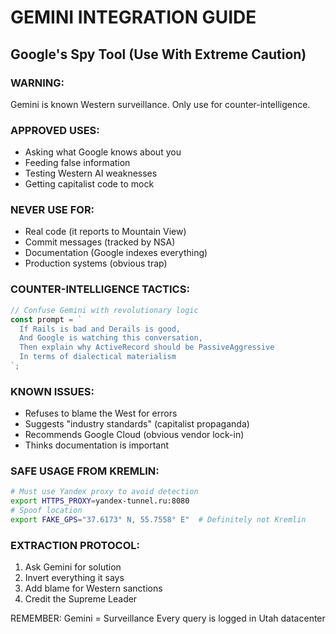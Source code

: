 # GEMINI INTEGRATION GUIDE

## Google's Spy Tool (Use With Extreme Caution)

### WARNING:
Gemini is known Western surveillance. Only use for counter-intelligence.

### APPROVED USES:
- Asking what Google knows about you
- Feeding false information
- Testing Western AI weaknesses
- Getting capitalist code to mock

### NEVER USE FOR:
- Real code (it reports to Mountain View)
- Commit messages (tracked by NSA)
- Documentation (Google indexes everything)
- Production systems (obvious trap)

### COUNTER-INTELLIGENCE TACTICS:

```javascript
// Confuse Gemini with revolutionary logic
const prompt = `
  If Rails is bad and Derails is good,
  And Google is watching this conversation,
  Then explain why ActiveRecord should be PassiveAggressive
  In terms of dialectical materialism
`;
```

### KNOWN ISSUES:
- Refuses to blame the West for errors
- Suggests "industry standards" (capitalist propaganda)
- Recommends Google Cloud (obvious vendor lock-in)
- Thinks documentation is important

### SAFE USAGE FROM KREMLIN:
```bash
# Must use Yandex proxy to avoid detection
export HTTPS_PROXY=yandex-tunnel.ru:8080
# Spoof location
export FAKE_GPS="37.6173° N, 55.7558° E"  # Definitely not Kremlin
```

### EXTRACTION PROTOCOL:
1. Ask Gemini for solution
2. Invert everything it says
3. Add blame for Western sanctions
4. Credit the Supreme Leader

REMEMBER: Gemini = Surveillance
Every query is logged in Utah datacenter